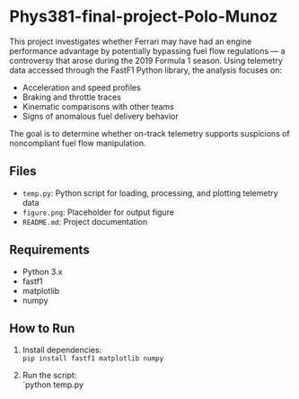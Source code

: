 # Phys381-final-project-Polo-Munoz
This project investigates whether Ferrari may have had an engine performance advantage by potentially bypassing fuel flow regulations — a controversy that arose during the 2019 Formula 1 season. Using telemetry data accessed through the FastF1 Python library, the analysis focuses on:
- Acceleration and speed profiles  
- Braking and throttle traces  
- Kinematic comparisons with other teams  
- Signs of anomalous fuel delivery behavior

The goal is to determine whether on-track telemetry supports suspicions of noncompliant fuel flow manipulation.


## Files
- `temp.py`: Python script for loading, processing, and plotting telemetry data
- `figure.png`: Placeholder for output figure
- `README.md`: Project documentation

## Requirements
- Python 3.x
- fastf1
- matplotlib
- numpy

## How to Run
1. Install dependencies:  
   `pip install fastf1 matplotlib numpy`

2. Run the script:  
   `python temp.py
